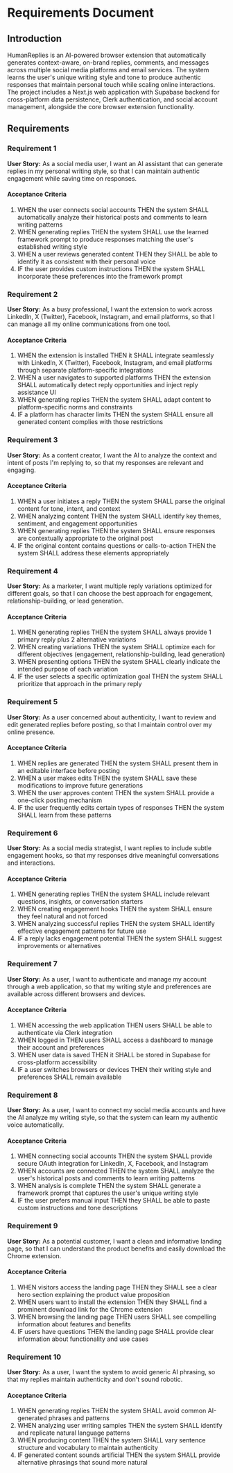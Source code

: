 # Requirements Document

## Introduction

HumanReplies is an AI-powered browser extension that automatically generates context-aware, on-brand replies, comments, and messages across multiple social media platforms and email services. The system learns the user's unique writing style and tone to produce authentic responses that maintain personal touch while scaling online interactions. The project includes a Next.js web application with Supabase backend for cross-platform data persistence, Clerk authentication, and social account management, alongside the core browser extension functionality.

## Requirements

### Requirement 1

**User Story:** As a social media user, I want an AI assistant that can generate replies in my personal writing style, so that I can maintain authentic engagement while saving time on responses.

#### Acceptance Criteria

1. WHEN the user connects social accounts THEN the system SHALL automatically analyze their historical posts and comments to learn writing patterns
2. WHEN generating replies THEN the system SHALL use the learned framework prompt to produce responses matching the user's established writing style
3. WHEN a user reviews generated content THEN they SHALL be able to identify it as consistent with their personal voice
4. IF the user provides custom instructions THEN the system SHALL incorporate these preferences into the framework prompt

### Requirement 2

**User Story:** As a busy professional, I want the extension to work across LinkedIn, X (Twitter), Facebook, Instagram, and email platforms, so that I can manage all my online communications from one tool.

#### Acceptance Criteria

1. WHEN the extension is installed THEN it SHALL integrate seamlessly with LinkedIn, X (Twitter), Facebook, Instagram, and email platforms through separate platform-specific integrations
2. WHEN a user navigates to supported platforms THEN the extension SHALL automatically detect reply opportunities and inject reply assistance UI
3. WHEN generating replies THEN the system SHALL adapt content to platform-specific norms and constraints
4. IF a platform has character limits THEN the system SHALL ensure all generated content complies with those restrictions

### Requirement 3

**User Story:** As a content creator, I want the AI to analyze the context and intent of posts I'm replying to, so that my responses are relevant and engaging.

#### Acceptance Criteria

1. WHEN a user initiates a reply THEN the system SHALL parse the original content for tone, intent, and context
2. WHEN analyzing content THEN the system SHALL identify key themes, sentiment, and engagement opportunities
3. WHEN generating replies THEN the system SHALL ensure responses are contextually appropriate to the original post
4. IF the original content contains questions or calls-to-action THEN the system SHALL address these elements appropriately

### Requirement 4

**User Story:** As a marketer, I want multiple reply variations optimized for different goals, so that I can choose the best approach for engagement, relationship-building, or lead generation.

#### Acceptance Criteria

1. WHEN generating replies THEN the system SHALL always provide 1 primary reply plus 2 alternative variations
2. WHEN creating variations THEN the system SHALL optimize each for different objectives (engagement, relationship-building, lead generation)
3. WHEN presenting options THEN the system SHALL clearly indicate the intended purpose of each variation
4. IF the user selects a specific optimization goal THEN the system SHALL prioritize that approach in the primary reply

### Requirement 5

**User Story:** As a user concerned about authenticity, I want to review and edit generated replies before posting, so that I maintain control over my online presence.

#### Acceptance Criteria

1. WHEN replies are generated THEN the system SHALL present them in an editable interface before posting
2. WHEN a user makes edits THEN the system SHALL save these modifications to improve future generations
3. WHEN the user approves content THEN the system SHALL provide a one-click posting mechanism
4. IF the user frequently edits certain types of responses THEN the system SHALL learn from these patterns

### Requirement 6

**User Story:** As a social media strategist, I want replies to include subtle engagement hooks, so that my responses drive meaningful conversations and interactions.

#### Acceptance Criteria

1. WHEN generating replies THEN the system SHALL include relevant questions, insights, or conversation starters
2. WHEN creating engagement hooks THEN the system SHALL ensure they feel natural and not forced
3. WHEN analyzing successful replies THEN the system SHALL identify effective engagement patterns for future use
4. IF a reply lacks engagement potential THEN the system SHALL suggest improvements or alternatives

### Requirement 7

**User Story:** As a user, I want to authenticate and manage my account through a web application, so that my writing style and preferences are available across different browsers and devices.

#### Acceptance Criteria

1. WHEN accessing the web application THEN users SHALL be able to authenticate via Clerk integration
2. WHEN logged in THEN users SHALL access a dashboard to manage their account and preferences
3. WHEN user data is saved THEN it SHALL be stored in Supabase for cross-platform accessibility
4. IF a user switches browsers or devices THEN their writing style and preferences SHALL remain available

### Requirement 8

**User Story:** As a user, I want to connect my social media accounts and have the AI analyze my writing style, so that the system can learn my authentic voice automatically.

#### Acceptance Criteria

1. WHEN connecting social accounts THEN the system SHALL provide secure OAuth integration for LinkedIn, X, Facebook, and Instagram
2. WHEN accounts are connected THEN the system SHALL analyze the user's historical posts and comments to learn writing patterns
3. WHEN analysis is complete THEN the system SHALL generate a framework prompt that captures the user's unique writing style
4. IF the user prefers manual input THEN they SHALL be able to paste custom instructions and tone descriptions

### Requirement 9

**User Story:** As a potential customer, I want a clean and informative landing page, so that I can understand the product benefits and easily download the Chrome extension.

#### Acceptance Criteria

1. WHEN visitors access the landing page THEN they SHALL see a clear hero section explaining the product value proposition
2. WHEN users want to install the extension THEN they SHALL find a prominent download link for the Chrome extension
3. WHEN browsing the landing page THEN users SHALL see compelling information about features and benefits
4. IF users have questions THEN the landing page SHALL provide clear information about functionality and use cases

### Requirement 10

**User Story:** As a user, I want the system to avoid generic AI phrasing, so that my replies maintain authenticity and don't sound robotic.

#### Acceptance Criteria

1. WHEN generating replies THEN the system SHALL avoid common AI-generated phrases and patterns
2. WHEN analyzing user writing samples THEN the system SHALL identify and replicate natural language patterns
3. WHEN producing content THEN the system SHALL vary sentence structure and vocabulary to maintain authenticity
4. IF generated content sounds artificial THEN the system SHALL provide alternative phrasings that sound more natural
